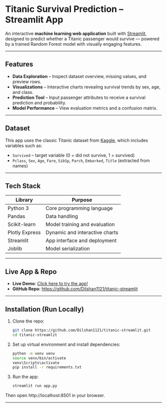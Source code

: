 #  Titanic Survival Prediction – Streamlit App

An interactive **machine learning web application** built with [Streamlit](https://streamlit.io), designed to predict whether a Titanic passenger would survive — powered by a trained Random Forest model with visually engaging features.

---

##  Features

- **Data Exploration** – Inspect dataset overview, missing values, and preview rows.
- **Visualizations** – Interactive charts revealing survival trends by sex, age, and class.
- **Prediction Tool** – Input passenger attributes to receive a survival prediction and probability.
- **Model Performance** – View evaluation metrics and a confusion matrix.

---

##  Dataset

This app uses the classic Titanic dataset from [Kaggle](https://www.kaggle.com/c/titanic), which includes variables such as:

- `Survived` – target variable (0 = did not survive, 1 = survived)  
- `Pclass`, `Sex`, `Age`, `Fare`, `SibSp`, `Parch`, `Embarked`, `Title` (extracted from names)

---

##  Tech Stack

| Library          | Purpose                     |
|------------------|-----------------------------|
| Python 3         | Core programming language   |
| Pandas           | Data handling               |
| Scikit-learn     | Model training and evaluation |
| Plotly Express   | Dynamic and interactive charts |
| Streamlit        | App interface and deployment |
| Joblib           | Model serialization         |

---

##  Live App & Repo

- **Live Demo**: [Click here to try the app!](https://dilshan1121-titanic-streamlit-app-9zoiui.streamlit.app/)  
- **GitHub Repo**: https://github.com/Dilshan1121/titanic-streamlit

---

##  Installation (Run Locally)

1. Clone the repo:
    ```bash
    git clone https://github.com/Dilshan1121/titanic-streamlit.git
    cd titanic-streamlit
    ```

2. Set up virtual environment and install dependencies:
    ```bash
    python -m venv venv
    source venv/bin/activate      
    venv\Scripts\activate         
    pip install -r requirements.txt
    ```

3. Run the app:
    ```bash
    streamlit run app.py
    ```

Then open http://localhost:8501 in your browser.

---




